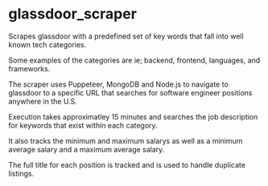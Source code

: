 # glassdoor_scraper
Scrapes glassdoor with a predefined set of key words that fall into well known tech categories. 

Some examples of the categories are ie; backend, frontend, languages, and frameworks.

The scraper uses Puppeteer, MongoDB and Node.js to navigate to glassdoor to a specific URL that searches for software engineer positions anywhere in the U.S.

Execution takes approximatley 15 minutes and searches the job description for keywords that exist within each category. 

It also tracks the minimum and maximum salarys as well as a minimum average salary and a maximum average salary.

The full title for each position is tracked and is used to handle duplicate listings.
